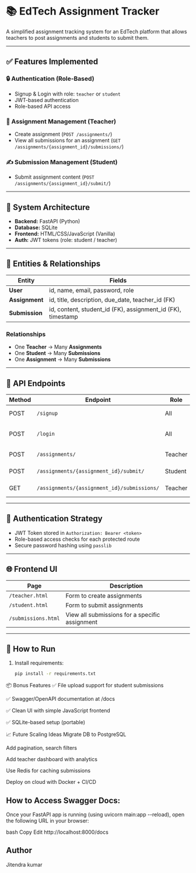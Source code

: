 # 📚 EdTech Assignment Tracker

A simplified assignment tracking system for an EdTech platform that allows teachers to post assignments and students to submit them.

---

## ✅ Features Implemented

### 🔒 Authentication (Role-Based)
- Signup & Login with role: `teacher` or `student`
- JWT-based authentication
- Role-based API access

### 📌 Assignment Management (Teacher)
- Create assignment (`POST /assignments/`)
- View all submissions for an assignment (`GET /assignments/{assignment_id}/submissions/`)

### ✍️ Submission Management (Student)
- Submit assignment content (`POST /assignments/{assignment_id}/submit/`)

---

## 🧱 System Architecture

- **Backend:** FastAPI (Python)
- **Database:** SQLite
- **Frontend:** HTML/CSS/JavaScript (Vanilla)
- **Auth:** JWT tokens (role: student / teacher)

---

## 🧩 Entities & Relationships

| Entity       | Fields |
|--------------|--------|
| **User**     | id, name, email, password, role |
| **Assignment** | id, title, description, due_date, teacher_id (FK) |
| **Submission** | id, content, student_id (FK), assignment_id (FK), timestamp |

### Relationships
- One **Teacher** → Many **Assignments**
- One **Student** → Many **Submissions**
- One **Assignment** → Many **Submissions**

---

## 🚀 API Endpoints

| Method | Endpoint | Role | Description |
|--------|----------|------|-------------|
| POST | `/signup` | All | Register a new user |
| POST | `/login` | All | Login and get JWT token |
| POST | `/assignments/` | Teacher | Create an assignment |
| POST | `/assignments/{assignment_id}/submit/` | Student | Submit an assignment |
| GET | `/assignments/{assignment_id}/submissions/` | Teacher | View all submissions |

---

## 🔐 Authentication Strategy

- JWT Token stored in `Authorization: Bearer <token>`
- Role-based access checks for each protected route
- Secure password hashing using `passlib`

---

## 🌐 Frontend UI

| Page | Description |
|------|-------------|
| `/teacher.html` | Form to create assignments |
| `/student.html` | Form to submit assignments |
| `/submissions.html` | View all submissions for a specific assignment |

---

## 🔧 How to Run

1. Install requirements:
   ```bash
   pip install -r requirements.txt


📦 Bonus Features
✅ File upload support for student submissions

✅ Swagger/OpenAPI documentation at /docs

✅ Clean UI with simple JavaScript frontend

✅ SQLite-based setup (portable)

📈 Future Scaling Ideas
Migrate DB to PostgreSQL

Add pagination, search filters

Add teacher dashboard with analytics

Use Redis for caching submissions

Deploy on cloud with Docker + CI/CD

## How to Access Swagger Docs:
Once your FastAPI app is running (using uvicorn main:app --reload), open the following URL in your browser:

bash
Copy
Edit
http://localhost:8000/docs

## Author 
Jitendra kumar
